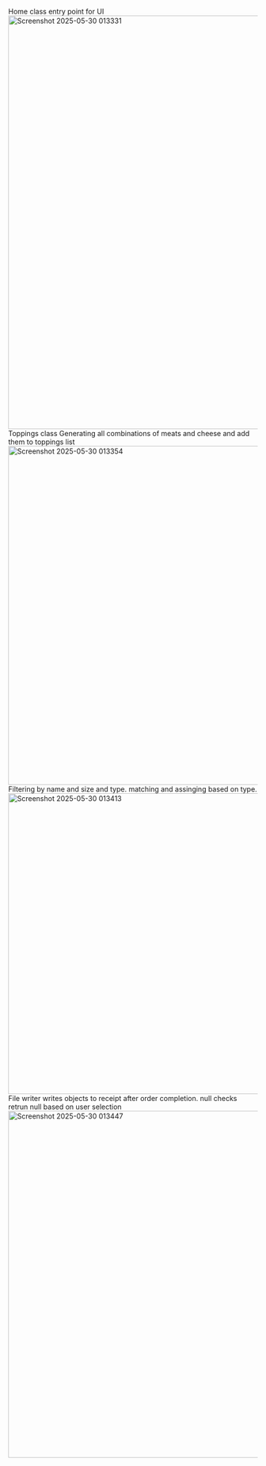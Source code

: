 Home class entry point for UI
<img width="836" alt="Screenshot 2025-05-30 013331" src="https://github.com/user-attachments/assets/d0492f94-8bc0-420d-92d1-e3fab903e3c4" />
Toppings class Generating all combinations of meats and cheese and add them to toppings list
<img width="685" alt="Screenshot 2025-05-30 013354" src="https://github.com/user-attachments/assets/12b0f638-7b2d-4ddb-b79a-3b82ce083b41" />
Filtering by name and size and type. matching and assinging based on type.
<img width="608" alt="Screenshot 2025-05-30 013413" src="https://github.com/user-attachments/assets/2d7959a0-608d-4801-af5f-cc8e757263ad" />
File writer writes objects to receipt after order completion. null checks retrun null based on user selection
<img width="701" alt="Screenshot 2025-05-30 013447" src="https://github.com/user-attachments/assets/d36e409a-4d06-4b93-b1f2-61f9a891f1fa" />

